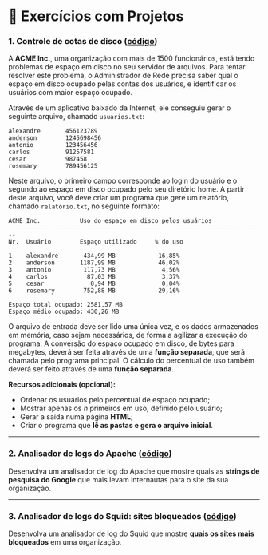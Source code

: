 # 📁 Exercícios com Projetos

### 1. Controle de cotas de disco ([código](./controle-cotas-disco.py))

A **ACME Inc.**, uma organização com mais de 1500 funcionários, está tendo problemas de espaço em disco no seu servidor de arquivos. Para tentar resolver este problema, o Administrador de Rede precisa saber qual o espaço em disco ocupado pelas contas dos usuários, e identificar os usuários com maior espaço ocupado.

Através de um aplicativo baixado da Internet, ele conseguiu gerar o seguinte arquivo, chamado `usuarios.txt`:

```
alexandre       456123789
anderson        1245698456
antonio         123456456
carlos          91257581
cesar           987458
rosemary        789456125
```

Neste arquivo, o primeiro campo corresponde ao login do usuário e o segundo ao espaço em disco ocupado pelo seu diretório home. A partir deste arquivo, você deve criar um programa que gere um relatório, chamado `relatório.txt`, no seguinte formato:

```
ACME Inc.           Uso do espaço em disco pelos usuários
------------------------------------------------------------------------
Nr.  Usuário        Espaço utilizado     % do uso

1    alexandre       434,99 MB            16,85%
2    anderson       1187,99 MB            46,02%
3    antonio         117,73 MB             4,56%
4    carlos           87,03 MB             3,37%
5    cesar             0,94 MB             0,04%
6    rosemary        752,88 MB            29,16%

Espaço total ocupado: 2581,57 MB
Espaço médio ocupado: 430,26 MB
```

O arquivo de entrada deve ser lido uma única vez, e os dados armazenados em memória, caso sejam necessários, de forma a agilizar a execução do programa. A conversão do espaço ocupado em disco, de bytes para megabytes, deverá ser feita através de uma **função separada**, que será chamada pelo programa principal. O cálculo do percentual de uso também deverá ser feito através de uma **função separada**.

**Recursos adicionais (opcional):**
- Ordenar os usuários pelo percentual de espaço ocupado;
- Mostrar apenas os *n* primeiros em uso, definido pelo usuário;
- Gerar a saída numa página **HTML**;
- Criar o programa que **lê as pastas e gera o arquivo inicial**.

---

### 2. Analisador de logs do Apache ([código](./analisador-logs-apache.py))

Desenvolva um analisador de log do Apache que mostre quais as **strings de pesquisa do Google** que mais levam internautas para o site da sua organização.

---

### 3. Analisador de logs do Squid: sites bloqueados ([código](./analisador-logs-squid.py))

Desenvolva um analisador de log do Squid que mostre **quais os sites mais bloqueados** em uma organização.

